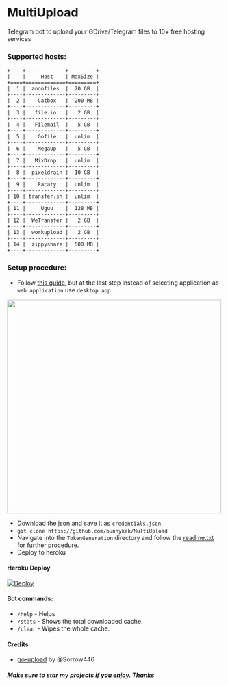 # MultiUpload
Telegram bot to upload your GDrive/Telegram files to 10+ free hosting services

### Supported hosts:
```
+----+-------------+---------+
|    |     Host    | MaxSize |
+====+=============+=========+
|  1 |  anonfiles  |  20 GB  |
+----+-------------+---------+
|  2 |    Catbox   |  200 MB |
+----+-------------+---------+
|  3 |   file.io   |   2 GB  |
+----+-------------+---------+
|  4 |   Filemail  |   5 GB  |
+----+-------------+---------+
|  5 |    Gofile   |  unlim  |
+----+-------------+---------+
|  6 |    MegaUp   |   5 GB  |
+----+-------------+---------+
|  7 |   MixDrop   |  unlim  |
+----+-------------+---------+
|  8 |  pixeldrain |  10 GB  |
+----+-------------+---------+
|  9 |    Racaty   |  unlim  |
+----+-------------+---------+
| 10 | transfer.sh |  unlim  |
+----+-------------+---------+
| 11 |     Uguu    |  128 MB |
+----+-------------+---------+
| 12 |  WeTransfer |   2 GB  |
+----+-------------+---------+
| 13 |  workupload |   2 GB  |
+----+-------------+---------+
| 14 |  zippyshare |  500 MB |
+----+-------------+---------+
```
### Setup procedure:

- Follow [this guide](https://www.iperiusbackup.net/en/how-to-enable-google-drive-api-and-get-client-credentials/), but at the last step instead of selecting application as `web application` use `desktop app`   

<img src="https://user-images.githubusercontent.com/67633271/177330592-c686e8f6-2e16-4461-9e50-f84effd66969.png" width="500"/>    

- Download the json and save it as `credentials.json`.    
- `git clone https://github.com/bunnykek/MultiUpload`     
- Navigate into the `TokenGeneration` directory and follow the [readme.txt](https://github.com/bunnykek/MultiUpload/blob/main/TokenGeneration/readme.txt) for further procedure.
- Deploy to heroku 
#### Heroku Deploy
[![Deploy](https://www.herokucdn.com/deploy/button.svg)](https://heroku.com/deploy?template=https://github.com/bunnykek/MultiUpload)
#### Bot commands:
- `/help` - Helps
- `/stats` - Shows the total downloaded cache.
- `/clear` - Wipes the whole cache.
#### Credits
- [go-upload](https://github.com/Sorrow446/go-upload) by @Sorrow446
##### Make sure to star my projects if you enjoy. Thanks
